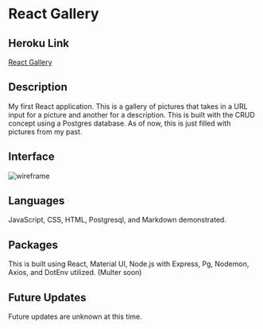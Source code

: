 # React Gallery

## Heroku Link

[React Gallery](https://react-gallery-2.herokuapp.com/)

## Description

My first React application. This is a gallery of pictures that takes in a URL input for a picture and another for a description. This is built with the CRUD concept using a Postgres database. As of now, this is just filled with pictures from my past.

## Interface

![wireframe](./wireframes/wireframe.png)

## Languages

JavaScript, CSS, HTML, Postgresql, and Markdown demonstrated.

## Packages

This is built using React, Material UI, Node.js with Express, Pg, Nodemon, Axios, and DotEnv utilized. (Multer soon)

## Future Updates

Future updates are unknown at this time.
